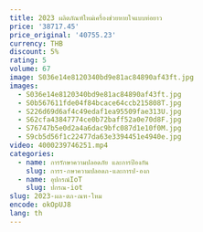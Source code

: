 ```yaml
---
title: 2023 ผลิตภัณฑ์ใหม่เครื่องช่วยหายใจแบบท่อยาว
price: '38717.45'
price_original: '40755.23'
currency: THB
discount: 5%
rating: 5
volume: 67
image: S036e14e8120340bd9e81ac84890af43ft.jpg
images:
  - S036e14e8120340bd9e81ac84890af43ft.jpg
  - S0b567611fde04f84bcace64ccb215808T.jpg
  - S226d69d6af4c49edaf1ea95509fae313U.jpg
  - S62cfa43847774ce0b72baff52a0e70d8F.jpg
  - S76747b5e0d2a4a6dac9bfc087d1e10f0M.jpg
  - S9cb5d56f1c22477da63e3394451e4940e.jpg
video: 4000239746251.mp4
categories:
  - name: การรักษาความปลอดภัย และการป้องกัน
    slug: การร-กษาความปลอดภ-และการป-องก
  - name: อุปกรณ์IoT
    slug: ปกรณ-iot
slug: 2023-ผล-ตภ-ณฑ-ใหม
encode: okOpUJ8
lang: th
---
```

  